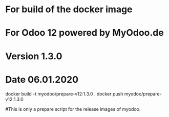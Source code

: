 # For build of the docker image
# For Odoo 12 powered by MyOdoo.de
# Version 1.3.0
# Date 06.01.2020
docker build -t myodoo/prepare-v12:1.3.0 .
docker push myodoo/prepare-v12:1.3.0

#This is only a prepare script for the release images of myodoo.
